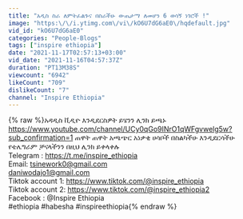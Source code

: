 ```yaml
---
title: "አዲስ ስራ ለምትፈልጉና በስራችሁ ውጤታማ ለመሆን 6 ወሳኝ ነገሮች !"
image: "https:\/\/i.ytimg.com\/vi\/kO6U7dG6aE0\/hqdefault.jpg"
vid_id: "kO6U7dG6aE0"
categories: "People-Blogs"
tags: ["inspire ethiopia"]
date: "2021-11-17T02:57:13+03:00"
vid_date: "2021-11-16T04:57:37Z"
duration: "PT13M38S"
viewcount: "6942"
likeCount: "709"
dislikeCount: "7"
channel: "Inspire Ethiopia"
---
```

{% raw %}አዳዲስ ቪዲዮ እንዲደርስዎት ይሄንን ሊንክ ይጫኑ <a rel="nofollow" target="blank" href="https://www.youtube.com/channel/UCy0qGo9INrO1qWFgvwelg5w?sub_confirmation=1">https://www.youtube.com/channel/UCy0qGo9INrO1qWFgvwelg5w?sub_confirmation=1</a> ጠዋት ጠዋት አጫጭር አነቃቂ ሀሳቦች በስልካችሁ እንዲደርሳችሁ የቴሌግራም ቻናላችንን በዚህ ሊንክ ይቀላቀሉ <br />Telegram : <a rel="nofollow" target="blank" href="https://t.me/inspire_ethiopia">https://t.me/inspire_ethiopia</a> <br />Email: tsinework0@gmail.com <br />           daniwodajo1@gmail.com <br />Tiktok account 1: <a rel="nofollow" target="blank" href="https://www.tiktok.com/@inspire_ethiopia">https://www.tiktok.com/@inspire_ethiopia</a> <br />Tiktok account 2: <a rel="nofollow" target="blank" href="https://www.tiktok.com/@inspire_ethiopia2">https://www.tiktok.com/@inspire_ethiopia2</a> <br />Facebook : @Inspire Ethiopia <br />#ethiopia #habesha #inspireethiopia{% endraw %}
